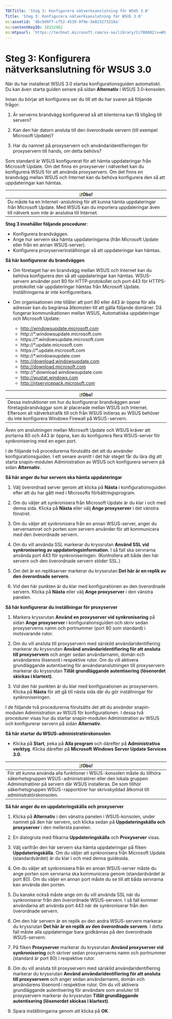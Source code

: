 ```yaml
---
TOCTitle: 'Steg 3: Konfigurera nätverksanslutning för WSUS 3.0'
Title: 'Steg 3: Konfigurera nätverksanslutning för WSUS 3.0'
ms:assetid: 'dbc9d9f7-cf52-4539-9f9e-3e823273218a'
ms:contentKeyID: 18152962
ms:mtpsurl: 'https://technet.microsoft.com/sv-se/library/Cc708602(v=WS.10)'
---
```


Steg 3: Konfigurera nätverksanslutning för WSUS 3.0
===================================================

När du har installerat WSUS 3.0 startas konfigurationsguiden automatiskt. Du kan även starta guiden senare på sidan **Alternativ** i WSUS 3.0-konsolen.

Innan du börjar att konfigurera ser du till att du har svaren på följande frågor:

1. Är serverns brandvägg konfigurerad så att klienterna kan få tillgång till servern?

2. Kan den här datorn ansluta till den överordnade servern (till exempel Microsoft Update)?

3. Har du namnet på proxyservern och användaridentifieringen för proxyservern till hands, om detta behövs?

Som standard är WSUS konfigurerat för att hämta uppdateringar från Microsoft Update. Om det finns en proxyserver i nätverket kan du konfigurera WSUS för att använda proxyservern. Om det finns en brandvägg mellan WSUS och Internet kan du behöva konfigurera den så att uppdateringar kan hämtas.

| ![](images/Cc708602.note(WS.10).gif)Obs!                                                                                                                     |
|-------------------------------------------------------------------------------------------------------------------------------------------------------------------------------------------|
| Du måste ha en Internet-anslutning för att kunna hämta uppdateringar från Microsoft Update. Med WSUS kan du importera uppdateringar även till nätverk som inte är anslutna till Internet. |

**Steg 3 innehåller följande procedurer**:

-   Konfigurera brandväggen.
-   Ange hur servern ska hämta uppdateringarna (från Microsoft Update eller från en annan WSUS-server).
-   Konfigurera proxyserverinställningar så att uppdateringar kan hämtas.

**Så här konfigurerar du brandväggen**
-   Om företaget har en brandvägg mellan WSUS och Internet kan du behöva konfigurera den så att uppdateringar kan hämtas. WSUS-servern använder port 80 för HTTP-protokollet och port 443 för HTTPS-protokollet när uppdateringar hämtas från Microsoft Update. Inställningarna är inte konfigurerbara.

-   Om organisationen inte tillåter att port 80 eller 443 är öppna för alla adresser kan du begränsa åtkomsten till att gälla följande domäner. Då fungerar kommunikationen mellan WSUS, Automatiska uppdateringar och Microsoft Update:

    -   http://windowsupdate.microsoft.com
    -   http://\*.windowsupdate.microsoft.com
    -   https://\*.windowsupdate.microsoft.com
    -   http://\*.update.microsoft.com
    -   https://\*.update.microsoft.com
    -   http://\*.windowsupdate.com
    -   http://download.windowsupdate.com
    -   http://download.microsoft.com
    -   http://\*.download.windowsupdate.com
    -   http://wustat.windows.com
    -   http://ntservicepack.microsoft.com

| ![](images/Cc708602.note(WS.10).gif)Obs!                                                                                                                                                                                      |
|------------------------------------------------------------------------------------------------------------------------------------------------------------------------------------------------------------------------------------------------------------|
| Dessa instruktioner om hur du konfigurerar brandväggen avser företagsbrandväggar som är placerade mellan WSUS och Internet. Eftersom all nätverkstrafik till och från WSUS initieras av WSUS behöver du inte konfigurera Windows Firewall på WSUS-servern. |

Även om anslutningen mellan Microsoft Update och WSUS kräver att portarna 80 och 443 är öppna, kan du konfigurera flera WSUS-server för synkronisering med en egen port.

I de följande två procedurerna förutsätts det att du använder konfigurationsguiden. I ett senare avsnitt i det här steget får du lära dig att starta snapin-modulen Administration av WSUS och konfigurera servern på sidan **Alternativ**.

**Så här anger du hur servern ska hämta uppdateringar**
1.  Välj överordnad server genom att klicka på **Nästa** i konfigurationsguiden efter att du har gått med i Microsofts förbättringsprogram.

2.  Om du väljer att synkronisera från Microsoft Update är du klar i och med denna sida. Klicka på **Nästa** eller välj **Ange proxyserver** i det vänstra fönstret.

3.  Om du väljer att synkronisera från en annan WSUS-server, anger du servernamnet och porten som servern använder för att kommunicera med den överordnade servern.

4.  Om du vill använda SSL markerar du kryssrutan **Använd SSL vid synkronisering av uppdateringsinformation**. I så fall ska servrarna använda port 443 för synkroniseringen. (Kontrollera att både den här servern och den överordnade servern stöder SSL.)

5.  Om det är en replikserver markerar du kryssrutan **Det här är en replik av den överordnade servern**.

6.  Vid den här punkten är du klar med konfigurationen av den överordnade servern. Klicka på **Nästa** eller välj **Ange proxyserver** i den vänstra panelen.

**Så här konfigurerar du inställningar för proxyserver**
1.  Markera kryssrutan **Använd en proxyserver vid synkronisering** på sidan **Ange proxyserver** i konfigurationsguiden och skriv sedan proxyserverns namn och portnummer (port 80 som standard) i motsvarande rutor.

2.  Om du vill ansluta till proxyservern med särskild användaridentifiering markerar du kryssrutan **Använd användaridentifiering för att ansluta till proxyservern** och anger sedan användarnamn, domän och användarens lösenord i respektive rutor. Om du vill aktivera grundläggande autentisering för användaranslutningen till proxyservern markerar du kryssrutan **Tillåt grundläggande autentisering (lösenordet skickas i klartext)**.

3.  Vid den här punkten är du klar med konfigurationen av proxyservern. Klicka på **Nästa** för att gå till nästa sida där du gör inställningar för synkroniseringen.

I de följande två procedurerna förutsätts det att du använder snapin-modulen Administration av WSUS för konfigurationen. I dessa två procedurer visas hur du startar snapin-modulen Administration av WSUS och konfigurerar servern på sidan **Alternativ**.

**Så här startar du WSUS-administratörskonsolen**
-   Klicka på **Start**, peka på **Alla program** och därefter på **Administrativa verktyg**. Klicka därefter på **Microsoft Windows Server Update Services 3.0**.

| ![](images/Cc708602.note(WS.10).gif)Obs!                                                                                                                                                                                                                          |
|------------------------------------------------------------------------------------------------------------------------------------------------------------------------------------------------------------------------------------------------------------------------------------------------|
| För att kunna använda alla funktioner i WSUS-konsolen måste du tillhöra säkerhetsgruppen WSUS-administratörer eller den lokala gruppen Administratörer på servern där WSUS installeras. De som tillhör säkerhetsgruppen WSUS-rapportörer har skrivskyddad åtkomst till administratörskonsolen. |

**Så här anger du en uppdateringskälla och proxyserver**
1.  Klicka på **Alternativ** i den vänstra panelen i WSUS-konsolen, under namnet på den här servern, och klicka sedan på **Uppdateringskälla och proxyserver** i den mellersta panelen.

2.  En dialogruta med flikarna **Uppdateringskälla** och **Proxyserver** visas.

3.  Välj varifrån den här servern ska hämta uppdateringar på fliken **Uppdateringskälla**. Om du väljer att synkronisera från Microsoft Update (standardvärdet) är du klar i och med denna guidesida.

4.  Om du väljer att synkronisera från en annan WSUS-server måste du ange porten som servrarna ska kommunicera genom (standardvärdet är port 80). Om du väljer en annan port måste du se till att båda servrarna kan använda den porten.

5.  Du kanske också måste ange om du vill använda SSL när du synkroniserar från den överordnade WSUS-servern. I så fall kommer användarna att använda port 443 när de synkroniserar från den överordnade servern.

6.  Om den här servern är en replik av den andra WSUS-servern markerar du kryssrutan **Det här är en replik av den överordnade servern**. I detta fall måste alla uppdateringar bara godkännas på den överordnade WSUS-servern.

7.  På fliken **Proxyserver** markerar du kryssrutan **Använd proxyserver vid synkronisering** och skriver sedan proxyserverns namn och portnummer (standard är port 80) i respektive rutor.

8.  Om du vill ansluta till proxyservern med särskild användaridentifiering markerar du kryssrutan **Använd användaridentifiering för att ansluta till proxyservern** och anger sedan användarnamn, domän och användarens lösenord i respektive rutor. Om du vill aktivera grundläggande autentisering för användare som ansluter till proxyservern markerar du kryssrutan **Tillåt grundläggande autentisering (lösenordet skickas i klartext)**.

9.  Spara inställningarna genom att klicka på **OK**.
